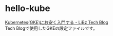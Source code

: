 # hello-kube
[Kubernetes(GKE)にお安く入門する - LiBz Tech Blog](https://tech.libinc.co.jp/entry/2019/03/22/105911)  
Tech Blogで使用したGKEの設定ファイルです。  
